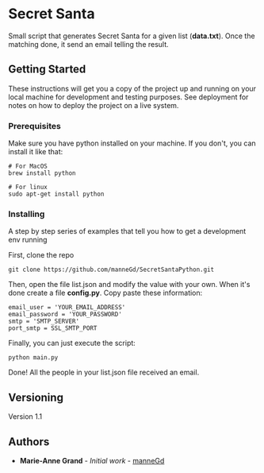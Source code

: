 # Secret Santa

Small script that generates Secret Santa for a given list (__data.txt__). Once the matching done, it send an email telling the result.

## Getting Started

These instructions will get you a copy of the project up and running on your local machine for development and testing purposes. See deployment for notes on how to deploy the project on a live system.

### Prerequisites

Make sure you have python installed on your machine. If you don't, you can install it like that:
```
# For MacOS
brew install python

# For linux
sudo apt-get install python
```

### Installing

A step by step series of examples that tell you how to get a development env running

First, clone the repo
````
git clone https://github.com/manneGd/SecretSantaPython.git
````

Then, open the file list.json and modify the value with your own. When it's done create a file __config.py__. Copy paste these information:
```
email_user = 'YOUR_EMAIL_ADDRESS'
email_password = 'YOUR_PASSWORD'
smtp = 'SMTP_SERVER'
port_smtp = SSL_SMTP_PORT
```

Finally, you can just execute the script:

```
python main.py
```

Done! All the people in your list.json file received an email.

## Versioning

Version 1.1

## Authors

* **Marie-Anne Grand** - *Initial work* - [manneGd](https://github.com/manneGD)

